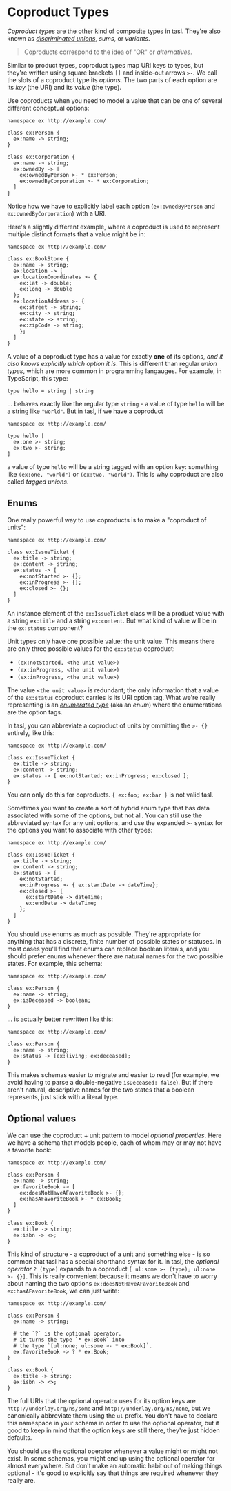 # Coproduct Types

_Coproduct types_ are the other kind of composite types in tasl. They're also known as [_discriminated unions_](https://en.wikipedia.org/wiki/Tagged_union), _sums_, or _variants_.

> Coproducts correspond to the idea of "OR" or _alternatives_.

Similar to product types, coproduct types map URI keys to types, but they're written using square brackets `[]` and inside-out arrows `>-`. We call the slots of a coproduct type its _options_. The two parts of each option are its _key_ (the URI) and its _value_ (the type).

Use coproducts when you need to model a value that can be one of several different conceptual options:

```tasl
namespace ex http://example.com/

class ex:Person {
  ex:name -> string;
}

class ex:Corporation {
  ex:name -> string;
  ex:ownedBy -> [
    ex:ownedByPerson >- * ex:Person;
    ex:ownedByCorporation >- * ex:Corporation;
  ]
}
```

Notice how we have to explicitly label each option (`ex:ownedByPerson` and `ex:ownedByCorporation`) with a URI.

Here's a slightly different example, where a coproduct is used to represent multiple distinct formats that a value might be in:

```tasl
namespace ex http://example.com/

class ex:BookStore {
  ex:name -> string;
  ex:location -> [
  ex:locationCoordinates >- {
    ex:lat -> double;
    ex:long -> double
  };
  ex:locationAddress >- {
    ex:street -> string;
    ex:city -> string;
    ex:state -> string;
    ex:zipCode -> string;
    };
  ]
}
```

A value of a coproduct type has a value for exactly **one** of its options, _and it also knows explicitly which option it is_. This is different than regular _union types_, which are more common in programming langauges. For example, in TypeScript, this type:

```
type hello = string | string
```

... behaves exactly like the regular type `string` - a value of type `hello` will be a string like `"world"`. But in tasl, if we have a coproduct

```tasl
namespace ex http://example.com/

type hello [
  ex:one >- string;
  ex:two >- string;
]
```

a value of type `hello` will be a string tagged with an option key: something like `(ex:one, "world")` or `(ex:two, "world")`. This is why coproduct are also called _tagged unions_.

## Enums

One really powerful way to use coproducts is to make a "coproduct of units":

```tasl
namespace ex http://example.com/

class ex:IssueTicket {
  ex:title -> string;
  ex:content -> string;
  ex:status -> [
    ex:notStarted >- {};
    ex:inProgress >- {};
    ex:closed >- {};
  ]
}
```

An instance element of the `ex:IssueTicket` class will be a product value with a string `ex:title` and a string `ex:content`. But what kind of value will be in the `ex:status` component?

Unit types only have one possible value: the unit value. This means there are only three possible values for the `ex:status` coproduct:

- `(ex:notStarted, <the unit value>)`
- `(ex:inProgress, <the unit value>)`
- `(ex:inProgress, <the unit value>)`

The value `<the unit value>` is redundant; the only information that a value of the `ex:status` coproduct carries is its URI option tag. What we're really representing is an [_enumerated type_](https://en.wikipedia.org/wiki/Enumerated_type) (aka an _enum_) where the enumerations are the option tags.

In tasl, you can abbreviate a coproduct of units by ommitting the `>- {}` entirely, like this:

```tasl
namespace ex http://example.com/

class ex:IssueTicket {
  ex:title -> string;
  ex:content -> string;
  ex:status -> [ ex:notStarted; ex:inProgress; ex:closed ];
}
```

You can only do this for coproducts. `{ ex:foo; ex:bar }` is not valid tasl.

Sometimes you want to create a sort of hybrid enum type that has data associated with some of the options, but not all. You can still use the abbreviated syntax for any unit options, and use the expanded `>-` syntax for the options you want to associate with other types:

```tasl
namespace ex http://example.com/

class ex:IssueTicket {
  ex:title -> string;
  ex:content -> string;
  ex:status -> [
    ex:notStarted;
    ex:inProgress >- { ex:startDate -> dateTime};
    ex:closed >- {
      ex:startDate -> dateTime;
      ex:endDate -> dateTime;
    };
  ]
}
```

You should use enums as much as possible. They're appropriate for anything that has a discrete, finite number of possible states or statuses. In most cases you'll find that enums can replace boolean literals, and you should prefer enums whenever there are natural names for the two possible states. For example, this schema:

```tasl
namespace ex http://example.com/

class ex:Person {
  ex:name -> string;
  ex:isDeceased -> boolean;
}
```

... is actually better rewritten like this:

```tasl
namespace ex http://example.com/

class ex:Person {
  ex:name -> string;
  ex:status -> [ex:living; ex:deceased];
}
```

This makes schemas easier to migrate and easier to read (for example, we avoid having to parse a double-negative `isDeceased: false`). But if there aren't natural, descriptive names for the two states that a boolean represents, just stick with a literal type.

## Optional values

We can use the coproduct + unit pattern to model _optional properties_. Here we have a schema that models people, each of whom may or may not have a favorite book:

```tasl
namespace ex http://example.com/

class ex:Person {
  ex:name -> string;
  ex:favoriteBook -> [
    ex:doesNotHaveAFavoriteBook >- {};
    ex:hasAFavoriteBook >- * ex:Book;
  ]
}

class ex:Book {
  ex:title -> string;
  ex:isbn -> <>;
}
```

This kind of structure - a coproduct of a unit and something else - is so common that tasl has a special shorthand syntax for it. In tasl, the _optional operator_ `? (type)` expands to a coproduct `[ ul:some >- (type); ul:none >- {}]`. This is really convenient because it means we don't have to worry about naming the two options `ex:doesNotHaveAFavoriteBook` and `ex:hasAFavoriteBook`, we can just write:

```tasl
namespace ex http://example.com/

class ex:Person {
  ex:name -> string;

  # the `?` is the optional operator.
  # it turns the type `* ex:Book` into
  # the type `[ul:none; ul:some >- * ex:Book]`.
  ex:favoriteBook -> ? * ex:Book;
}

class ex:Book {
  ex:title -> string;
  ex:isbn -> <>;
}
```

The full URIs that the optional operator uses for its option keys are `http://underlay.org/ns/some` and `http://underlay.org/ns/none`, but we canonically abbreviate them using the `ul` prefix. You don't have to declare this namespace in your schema in order to use the optional operator, but it good to keep in mind that the option keys are still there, they're just hidden defaults.

You should use the optional operator whenever a value might or might not exist. In some schemas, you might end up using the optional operator for almost everywhere. But don't make an automatic habit out of making things optional - it's good to explicitly say that things are required whenever they really are.
